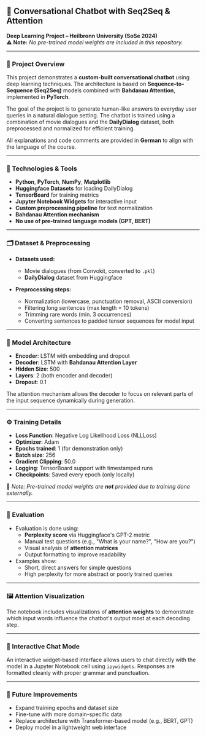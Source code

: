 ## 🧠 Conversational Chatbot with Seq2Seq & Attention  
**Deep Learning Project – Heilbronn University (SoSe 2024)**  
**⚠️ Note:** *No pre-trained model weights are included in this repository.*

---

### 📌 Project Overview

This project demonstrates a **custom-built conversational chatbot** using deep learning techniques. The architecture is based on **Sequence-to-Sequence (Seq2Seq)** models combined with **Bahdanau Attention**, implemented in **PyTorch**.

The goal of the project is to generate human-like answers to everyday user queries in a natural dialogue setting. The chatbot is trained using a combination of movie dialogues and the **DailyDialog** dataset, both preprocessed and normalized for efficient training.

All explanations and code comments are provided in **German** to align with the language of the course.

---

### 🧰 Technologies & Tools

- **Python**, **PyTorch**, **NumPy**, **Matplotlib**
- **Huggingface Datasets** for loading DailyDialog
- **TensorBoard** for training metrics
- **Jupyter Notebook Widgets** for interactive input
- **Custom preprocessing pipeline** for text normalization
- **Bahdanau Attention mechanism**
- **No use of pre-trained language models (GPT, BERT)**

---

### 🗂 Dataset & Preprocessing

- **Datasets used:**
  - Movie dialogues (from Convokit, converted to `.pkl`)
  - **DailyDialog** dataset from Huggingface

- **Preprocessing steps:**
  - Normalization (lowercase, punctuation removal, ASCII conversion)
  - Filtering long sentences (max length = 10 tokens)
  - Trimming rare words (min. 3 occurrences)
  - Converting sentences to padded tensor sequences for model input

---

### 🧠 Model Architecture

- **Encoder**: LSTM with embedding and dropout  
- **Decoder**: LSTM with **Bahdanau Attention Layer**  
- **Hidden Size**: 500  
- **Layers**: 2 (both encoder and decoder)  
- **Dropout**: 0.1  

The attention mechanism allows the decoder to focus on relevant parts of the input sequence dynamically during generation.

---

### ⚙️ Training Details

- **Loss Function**: Negative Log Likelihood Loss (NLLLoss)  
- **Optimizer**: Adam  
- **Epochs trained**: 1 (for demonstration only)  
- **Batch size**: 256  
- **Gradient Clipping**: 50.0  
- **Logging**: TensorBoard support with timestamped runs  
- **Checkpoints**: Saved every epoch (only locally)

📌 *Note: Pre-trained model weights are **not** provided due to training done externally.*

---

### 🧪 Evaluation

- Evaluation is done using:
  - **Perplexity score** via Huggingface's GPT-2 metric
  - Manual test questions (e.g., "What is your name?", "How are you?")
  - Visual analysis of **attention matrices**
  - Output formatting to improve readability
- Examples show:
  - Short, direct answers for simple questions
  - High perplexity for more abstract or poorly trained queries

---

### 🖼️ Attention Visualization

The notebook includes visualizations of **attention weights** to demonstrate which input words influence the chatbot's output most at each decoding step.

---

### 💬 Interactive Chat Mode

An interactive widget-based interface allows users to chat directly with the model in a Jupyter Notebook cell using `ipywidgets`. Responses are formatted cleanly with proper grammar and punctuation.

---

### 🚀 Future Improvements

- Expand training epochs and dataset size
- Fine-tune with more domain-specific data
- Replace architecture with Transformer-based model (e.g., BERT, GPT)
- Deploy model in a lightweight web interface
